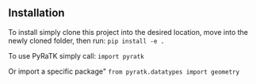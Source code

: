 ## Installation
To install simply clone this project into the desired location, move into the newly cloned folder, then run: `pip install -e .`

To use PyRaTK simply call: `import pyratk` 

Or import a specific package" `from pyratk.datatypes import geometry`